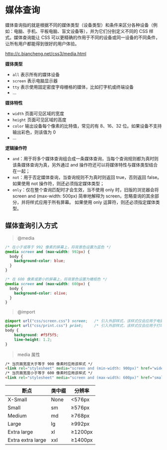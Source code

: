# 媒体查询

媒体查询指的就是根据不同的媒体类型（设备类型）和条件来区分各种设备（例如：电脑、手机、平板电脑、盲文设备等），并为它们分别定义不同的 CSS 样式。媒体查询能让 CSS 可以更精确的作用于不同的设备或同一设备的不同条件，让所有用户都能得到很好的用户体验。

http://c.biancheng.net/css3/media.html

**媒体类型**

-  `all`	表示所有的媒体设备
-  `screen`	表示电脑显示器
-  `tty`	表示使用固定密度字母栅格的媒体，比如打字机或终端设备
-  ...

**媒体特性**

- `width`	页面可见区域的宽度
- `height`	页面可见区域的高度
- `color`	输出设备每个像素的比特值，常见的有 8、16、32 位。如果设备不支持输出彩色，则该值为 0
- ...

**逻辑操作符**

- `and`：用于将多个媒体查询组合成一条媒体查询，当每个查询规则都为真时则该条媒体查询为真，另外通过 and 操作符还可以将媒体特性与媒体类型结合在一起；
- `not`：用于否定媒体查询，当查询规则不为真时则返回 true，否则返回 false。如果使用 not 操作符，则还必须指定媒体类型；
- `only`：仅在整个查询匹配时才会生效，当不使用 only 时，旧版的浏览器会将 screen and (max-width: 500px) 简单地解释为 screen，忽略查询的其余部分，并将样式应用于所有屏幕。 如果使用 only 运算符，则还必须指定媒体类型。

## 媒体查询引入方式

> @media

```css
/* 在小于或等于 992 像素的屏幕上，将背景色设置为蓝色 */
@media screen and (max-width: 992px) {
  body {
    background-color: blue;
  }
}

/* 在 600 像素或更小的屏幕上，将背景色设置为橄榄色 */
@media screen and (max-width: 600px) {
  body {
    background-color: olive;
  }
}
```

> @import

```css
@import url("css/screen.css") screen;   /* 引入外部样式，该样式仅会应用于电脑显示器 */
@import url("css/print.css") print;     /* 引入外部样式，该样式仅会应用于打印设备 */
body {
    background: #f5f5f5;
    line-height: 1.2;
}
```

> media 属性
```html
/* 当页面宽度大于等于 900 像素时应用该样式 */
<link rel="stylesheet" media="screen and (min-width: 900px)" href="widescreen.css">
/* 当页面宽度小于等于 600 像素时应用该样式 */
<link rel="stylesheet" media="screen and (max-width: 600px)" href="smallscreen.css">
```

| 断点                | 类中缀    | 分辨率      |
|-------------------|--------|----------|
| X-Small           | None   | <576px   |
| Small             | sm     | ≥576px   | 
| Medium            | md     | ≥768px   |
| Large             | lg     | ≥992px   |            
| Extra large       | xl     | ≥1200px  |
| Extra extra large | xxl    | ≥1400px  |           

